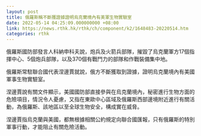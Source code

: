 ```yaml
---
layout: post
title: 俄羅斯稱不斷獲證據證明烏克蘭境內有美軍生物實驗室
date: 2022-05-14 04:25:09.000000000 +08:00
link: https://news.rthk.hk/rthk/ch/component/k2/1648483-20220514.htm
categories: rthk
---
```


俄羅斯國防部發言人科納申科夫說，炮兵及火箭兵部隊，摧毀了烏克蘭軍方17個指揮中心、5個炮兵部隊，以及370個有戰鬥力的部隊和作戰裝備集中地。

俄羅斯常駐聯合國代表涅邊賈就說，俄方不斷獲取到證據，證明烏克蘭境內有美國軍事生物實驗室。

涅邊賈說有關文件顯示，美國國防部直接參與在烏克蘭境內，秘密進行生物方面的危險項目，情況令人憂慮，又指在東歐中心區域及俄羅斯西部邊境附近進行有關活動，為俄羅斯、該地區以至全球生物安全，構成實在威脅。

涅邊賈指烏克蘭與美國，都無根據相關公約規定向聯合國匯報，只有俄羅斯的特別軍事行動，才能阻止有關危險活動。
